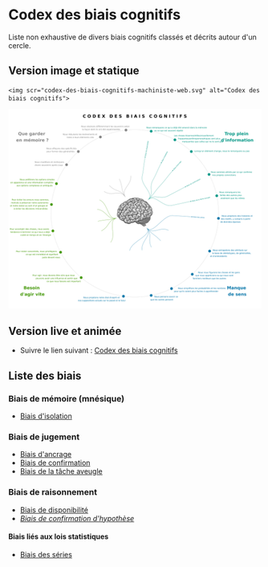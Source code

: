 # Codex des biais cognitifs

Liste non exhaustive de divers biais cognitifs classés et décrits autour d'un cercle.

## Version image et statique

```
<img scr="codex-des-biais-cognitifs-machiniste-web.svg" alt="Codex des biais cognitifs">
```

![Codex des biais cognitifs](codex-des-biais-cognitifs-machiniste-web.svg)

## Version live et animée

- Suivre le lien suivant : [Codex des biais cognitifs](https://cdn.jsdelivr.net/gh/haeresis/codex-biais-cognitifs/codex-des-biais-cognitifs-machiniste-web.svg)

## Liste des biais

### Biais de mémoire (mnésique)

- [Biais d'isolation](https://cdn.jsdelivr.net/gh/haeresis/codex-biais-cognitifs/codex-des-biais-cognitifs-machiniste-web.svg#bias=Von_Restorff_effect)

### Biais de jugement
 
- [Biais d'ancrage](https://cdn.jsdelivr.net/gh/haeresis/codex-biais-cognitifs/codex-des-biais-cognitifs-machiniste-web.svg#bias=Anchoring)
- [Biais de confirmation](https://cdn.jsdelivr.net/gh/haeresis/codex-biais-cognitifs/codex-des-biais-cognitifs-machiniste-web.svg#bias=Confirmation_bias)
- [Biais de la tâche aveugle](https://cdn.jsdelivr.net/gh/haeresis/codex-biais-cognitifs/codex-des-biais-cognitifs-machiniste-web.svg#bias=Bias_blind_spot)

### Biais de raisonnement

- [Biais de disponibilité](https://cdn.jsdelivr.net/gh/haeresis/codex-biais-cognitifs/codex-des-biais-cognitifs-machiniste-web.svg#bias=Availability_heuristic)
- *[Biais de confirmation d'hypothèse](https://cdn.jsdelivr.net/gh/haeresis/codex-biais-cognitifs/codex-des-biais-cognitifs-machiniste-web.svg#bias=Confirmation_bias)*

#### Biais liés aux lois statistiques

- [Biais des séries](https://cdn.jsdelivr.net/gh/haeresis/codex-biais-cognitifs/codex-des-biais-cognitifs-machiniste-web.svg#bias=Clustering_illusion)

